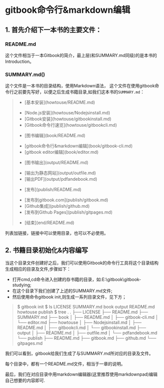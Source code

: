 # gitbook命令行&markdown编辑

## 1. 首先介绍下一本书的主要文件：
### README.md
这个文件相当于一本Gitbook的简介，最上层(和SUMMARY.md同级)的是本书的Introduction。

### SUMMARY.md()
这个文件是一本书的目录结构，使用Markdown语法， 这个文件在使用gitbook命令行之前要先写好，以便之后生成书籍目录,如我们这本书的`SUMMARY.md`：

>* \[基本安装\](howtouse/README.md)
> - \[Node.js安装\](howtouse/Nodejsinstall.md)
> - \[Gitbook安装\](howtouse/gitbookinstall.md)
> - \[Gitbook命令行速览\](howtouse/gitbookcli.md)
>* \[图书编辑\](book/README.md)
> - \[gitbook命令行&markdown编辑\](book/gitbook-cli.md)
> - \[gitbook editor编辑\](book/editor.md)
>* \[图书输出\](output/README.md)
> - \[输出为静态网站\](output/outfile.md)
> - \[输出PDF\](output/pdfandebook.md)
>* \[发布\](publish/README.md)
>  - \[发布到gitbook.com\](publish/gitbook.md)
>  - \[Github集成\](publish/github.md)
>  - \[发布到Github Pages\](publish/gitpages.md)
>* \[结束\](end/README.md)

列表加链接，链接中可以使用目录，也可以不必使用。

## 2. 书籍目录初始化&内容编写
当这个目录文件创建好之后，我们可以使用Gitbook的命令行工具将这个目录结构生成相应的目录及文件,步骤如下：

- 打开cmd,cd命令进入创建的存书籍的目录，如:E:\gitbook\gitbook-studying;
- 在这个目录下我们创建了上述的SUMMARY.md文件;
- 然后使用命令gitbook init,则生成一系列目录文件，见下方；

>$ gitbook init
>$ ls
>LICENSE    SUMMARY.md book       output
>README.md      howtouse   publish
>$ tree .
>.
>├── LICENSE
>├── README.md
>├── SUMMARY.md
>├── book
>│   ├── README.md
>│   ├── gitbook-cli.md
>│   └── editor.md
>├── howtouse
>│   ├── Nodejsinstall.md
>│   ├── README.md
>│   ├── gitbookcli.md
>│   └── gitbookinstall.md
>├── output
>│   ├── README.md
>│   ├── outfile.md
>│   └── pdfandebook.md
>└── publish
>    ├── README.md
>    ├── gitbook.md
>    ├── github.md
>    └── gitpages.md

我们可以看到，gitbook给我们生成了与SUMMARY.md所对应的目录及文件。

每个目录中，都有一个README.md文件，相当于一章的说明。

最后，我们在对应目录中用markdown编辑器(这里推荐使用markdownpad)编辑自己想要的内容即可.